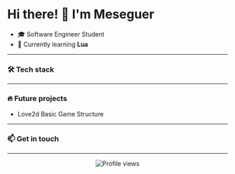 # Hi there! 👋 I'm Meseguer

- 🎓 Software Engineer Student
- 🌱 Currently learning **Lua**

---

### 🛠️ Tech stack

---

### 🔥 Future projects

- Love2d Basic Game Structure

---

### 📫 Get in touch

---

<div align="center">
  <img src="https://komarev.com/ghpvc/?username=1meseguer&label=Profile+Views&color=blueviolet&style=flat-square" alt="Profile views" />
</div>
